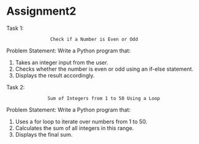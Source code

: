 # Assignment2
Task 1:

                    Check if a Number is Even or Odd
Problem Statement:  Write a Python program that:

1. 	Takes an integer input from the user.
2. 	Checks whether the number is even or odd using an if-else statement.
3. 	Displays the result accordingly.

Task 2: 

                   Sum of Integers from 1 to 50 Using a Loop 
Problem Statement: Write a Python program that:

1.   Uses a for loop to iterate over numbers from 1 to 50.
2.   Calculates the sum of all integers in this range.
3.   Displays the final sum.

